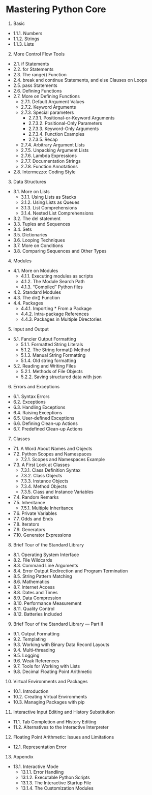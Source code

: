 # Mastering Python Core

1. Basic
  - 1.1.1. Numbers
  - 1.1.2. Strings
  - 1.1.3. Lists
2. More Control Flow Tools
  - 2.1. if Statements
  - 2.2. for Statements
  - 2.3. The range() Function
  - 2.4. break and continue Statements, and else Clauses on Loops
  - 2.5. pass Statements
  - 2.6. Defining Functions
  - 2.7. More on Defining Functions
    - 2.7.1. Default Argument Values
    - 2.7.2. Keyword Arguments
    - 2.7.3. Special parameters
      - 2.7.3.1. Positional-or-Keyword Arguments
      - 2.7.3.2. Positional-Only Parameters
      - 2.7.3.3. Keyword-Only Arguments
      - 2.7.3.4. Function Examples
      - 2.7.3.5. Recap
    - 2.7.4. Arbitrary Argument Lists
    - 2.7.5. Unpacking Argument Lists
    - 2.7.6. Lambda Expressions
    - 2.7.7. Documentation Strings
    - 2.7.8. Function Annotations
  - 2.8. Intermezzo: Coding Style
3. Data Structures
  - 3.1. More on Lists
    - 3.1.1. Using Lists as Stacks
    - 3.1.2. Using Lists as Queues
    - 3.1.3. List Comprehensions
    - 3.1.4. Nested List Comprehensions
  - 3.2. The del statement
  - 3.3. Tuples and Sequences
  - 3.4. Sets
  - 3.5. Dictionaries
  - 3.6. Looping Techniques
  - 3.7. More on Conditions
  - 3.8. Comparing Sequences and Other Types
4. Modules
  - 4.1. More on Modules
    - 4.1.1. Executing modules as scripts
    - 4.1.2. The Module Search Path
    - 4.1.3. “Compiled” Python files
  - 4.2. Standard Modules
  - 4.3. The dir() Function
  - 4.4. Packages
    - 4.4.1. Importing * From a Package
    - 4.4.2. Intra-package References
    - 4.4.3. Packages in Multiple Directories
5. Input and Output
  - 5.1. Fancier Output Formatting
    - 5.1.1. Formatted String Literals
    - 5.1.2. The String format() Method
    - 5.1.3. Manual String Formatting
    - 5.1.4. Old string formatting
  - 5.2. Reading and Writing Files
    - 5.2.1. Methods of File Objects
    - 5.2.2. Saving structured data with json
6. Errors and Exceptions
  - 6.1. Syntax Errors
  - 6.2. Exceptions
  - 6.3. Handling Exceptions
  - 6.4. Raising Exceptions
  - 6.5. User-defined Exceptions
  - 6.6. Defining Clean-up Actions
  - 6.7. Predefined Clean-up Actions
7. Classes
  - 7.1. A Word About Names and Objects
  - 7.2. Python Scopes and Namespaces
    - 7.2.1. Scopes and Namespaces Example
  - 7.3. A First Look at Classes
    - 7.3.1. Class Definition Syntax
    - 7.3.2. Class Objects
    - 7.3.3. Instance Objects
    - 7.3.4. Method Objects
    - 7.3.5. Class and Instance Variables
  - 7.4. Random Remarks
  - 7.5. Inheritance
    - 7.5.1. Multiple Inheritance
  - 7.6. Private Variables
  - 7.7. Odds and Ends
  - 7.8. Iterators
  - 7.9. Generators
  - 7.10. Generator Expressions
8. Brief Tour of the Standard Library
  - 8.1. Operating System Interface
  - 8.2. File Wildcards
  - 8.3. Command Line Arguments
  - 8.4. Error Output Redirection and Program Termination
  - 8.5. String Pattern Matching
  - 8.6. Mathematics
  - 8.7. Internet Access
  - 8.8. Dates and Times
  - 8.9. Data Compression
  - 8.10. Performance Measurement
  - 8.11. Quality Control
  - 8.12. Batteries Included
9. Brief Tour of the Standard Library — Part II
  - 9.1. Output Formatting
  - 9.2. Templating
  - 9.3. Working with Binary Data Record Layouts
  - 9.4. Multi-threading
  - 9.5. Logging
  - 9.6. Weak References
  - 9.7. Tools for Working with Lists
  - 9.8. Decimal Floating Point Arithmetic
10. Virtual Environments and Packages
  - 10.1. Introduction
  - 10.2. Creating Virtual Environments
  - 10.3. Managing Packages with pip
11. Interactive Input Editing and History Substitution
  - 11.1. Tab Completion and History Editing
  - 11.2. Alternatives to the Interactive Interpreter
12. Floating Point Arithmetic: Issues and Limitations
  - 12.1. Representation Error
13. Appendix
  - 13.1. Interactive Mode
    - 13.1.1. Error Handling
    - 13.1.2. Executable Python Scripts
    - 13.1.3. The Interactive Startup File
    - 13.1.4. The Customization Modules
